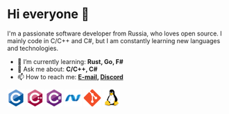 # Hi everyone 👋

I'm a passionate software developer from Russia, who loves open source. 
I mainly code in C/C++ and C#, but I am constantly learning new languages and technologies.

- 🌱 I’m currently learning: **Rust, Go, F#**
- 💬 Ask me about: **C/C++, C#**
- 📫 How to reach me: **<a href="mailto:contact@grandbrain.guru">E-mail</a>, <a href="https://discord.com/users/783297410180448306">Discord</a>**

<p>
    <img src="Content/c-original.svg" alt="c" width="40" height="40"/>
    <img src="Content/cplusplus-original.svg" alt="cplusplus" width="40" height="40"/>
    <img src="Content/csharp-original.svg" alt="csharp" width="40" height="40"/>
    <img src="Content/dot-net-original.svg" alt="dotnet" width="40" height="40"/>
    <img src="Content/git-original.svg" alt="git" width="40" height="40"/>
    <img src="Content/linux-original.svg" alt="linux" width="40" height="40"/>
</p>
